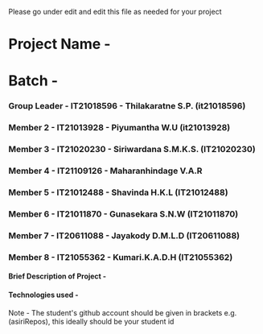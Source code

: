 Please go under edit and edit this file as needed for your project

# Project Name - 
# Batch - 
### Group Leader - IT21018596 - Thilakaratne S.P. (it21018596)
### Member 2 - IT21013928 - Piyumantha W.U (it21013928)
### Member 3 - IT21020230 - Siriwardana S.M.K.S. (IT21020230)
### Member 4 - IT21109126 - Maharanhindage V.A.R
### Member 5 - IT21012488 - Shavinda H.K.L (IT21012488)
### Member 6 - IT21011870 - Gunasekara S.N.W (IT21011870)
### Member 7 - IT20611088 - Jayakody D.M.L.D (IT20611088)
### Member 8 - IT21055362 - Kumari.K.A.D.H (IT21055362)

#### Brief Description of Project - 
#### Technologies used - 

Note - The student's github account should be given in brackets e.g. (asiriRepos), this ideally should be your student id 

